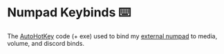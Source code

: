 # Numpad Keybinds ⌨️
The [AutoHotKey](https://www.autohotkey.com/) code (+ exe) used to bind my [external numpad](https://en.varmilo.com/keyboardproscenium/product_indexsubject?layout=20&model=Theme%20keyboard) to media, volume, and discord binds.
